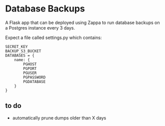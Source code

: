 # Database Backups

A Flask app that can be deployed using Zappa to run database backups on a Postgres instance every 3 days.

Expect a file called settings.py which contains:

    SECRET_KEY
    BACKUP_S3_BUCKET
    DATABASES = {
        name: {
            PGHOST
            PGPORT
            PGUSER
            PGPASSWORD
            PGDATABASE
        }
    }

## to do

- automatically prune dumps older than X days
